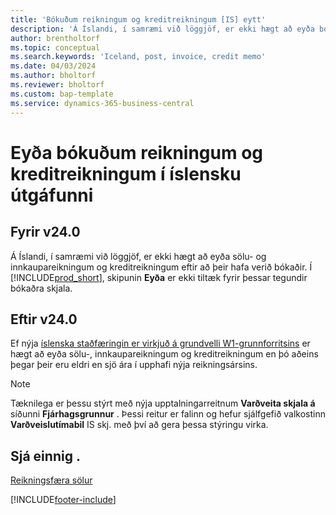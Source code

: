 ```yaml
---
title: 'Bókuðum reikningum og kreditreikningum [IS] eytt'
description: 'Á Íslandi, í samræmi við löggjöf, er ekki hægt að eyða bókuðum sölu- og innkaupareikningum og kreditreikningum.'
author: brentholtorf
ms.topic: conceptual
ms.search.keywords: 'Iceland, post, invoice, credit memo'
ms.date: 04/03/2024
ms.author: bholtorf
ms.reviewer: bholtorf
ms.custom: bap-template
ms.service: dynamics-365-business-central
---
```


# Eyða bókuðum reikningum og kreditreikningum í íslensku útgáfunni

## Fyrir v24.0 

Á Íslandi, í samræmi við löggjöf, er ekki hægt að eyða sölu- og innkaupareikningum og kreditreikningum eftir að þeir hafa verið bókaðir. Í [!INCLUDE[prod_short](../../includes/prod_short.md)], skipunin **Eyða** er ekki tiltæk fyrir þessar tegundir bókaðra skjala. 

## Eftir v24.0

Ef nýja [íslenska staðfæringin er virkjuð á grundvelli W1-grunnforritsins](iceland-global-core-app.md) er hægt að eyða sölu-, innkaupareikningum og kreditreikningum en þó aðeins þegar þeir eru eldri en sjö ára í upphafi nýja reikningsársins. 

> [!NOTE]
> Tæknilega er þessu stýrt með nýja upptalningarreitnum **Varðveita skjala á** síðunni **Fjárhagsgrunnur** . Þessi reitur er falinn og hefur sjálfgefið valkostinn **Varðveislutímabil** IS skj. með því að gera þessa stýringu virka.

## Sjá einnig .  

[Reikningsfæra sölur](../../sales-how-invoice-sales.md)


[!INCLUDE[footer-include](../../includes/footer-banner.md)]
